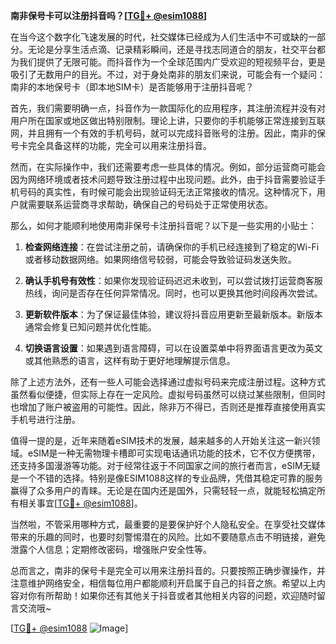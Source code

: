 **南非保号卡可以注册抖音吗？[[TG💪+ @esim1088](https://t.me/s/esim1088)]**

在当今这个数字化飞速发展的时代，社交媒体已经成为人们生活中不可或缺的一部分。无论是分享生活点滴、记录精彩瞬间，还是寻找志同道合的朋友，社交平台都为我们提供了无限可能。而抖音作为一个全球范围内广受欢迎的短视频平台，更是吸引了无数用户的目光。不过，对于身处南非的朋友们来说，可能会有一个疑问：南非的本地保号卡（即本地SIM卡）是否能够用于注册抖音呢？

首先，我们需要明确一点，抖音作为一款国际化的应用程序，其注册流程并没有对用户所在国家或地区做出特别限制。理论上讲，只要你的手机能够正常连接到互联网，并且拥有一个有效的手机号码，就可以完成抖音账号的注册。因此，南非的保号卡完全具备这样的功能，完全可以用来注册抖音。

然而，在实际操作中，我们还需要考虑一些具体的情况。例如，部分运营商可能会因为网络环境或者技术问题导致注册过程中出现问题。此外，由于抖音需要验证手机号码的真实性，有时候可能会出现验证码无法正常接收的情况。这种情况下，用户就需要联系运营商寻求帮助，确保自己的号码处于正常使用状态。

那么，如何才能顺利地使用南非保号卡注册抖音呢？以下是一些实用的小贴士：

1. **检查网络连接**：在尝试注册之前，请确保你的手机已经连接到了稳定的Wi-Fi或者移动数据网络。如果网络信号较弱，可能会导致验证码发送失败。
   
2. **确认手机号有效性**：如果你发现验证码迟迟未收到，可以尝试拨打运营商客服热线，询问是否存在任何异常情况。同时，也可以更换其他时间段再次尝试。

3. **更新软件版本**：为了保证最佳体验，建议将抖音应用更新至最新版本。新版本通常会修复已知问题并优化性能。

4. **切换语言设置**：如果遇到语言障碍，可以在设置菜单中将界面语言更改为英文或其他熟悉的语言，这样有助于更好地理解提示信息。

除了上述方法外，还有一些人可能会选择通过虚拟号码来完成注册过程。这种方式虽然看似便捷，但实际上存在一定风险。虚拟号码虽然可以绕过某些限制，但同时也增加了账户被盗用的可能性。因此，除非万不得已，否则还是推荐直接使用真实手机号进行注册。

值得一提的是，近年来随着eSIM技术的发展，越来越多的人开始关注这一新兴领域。eSIM是一种无需物理卡槽即可实现电话通讯功能的技术，它不仅方便携带，还支持多国漫游等功能。对于经常往返于不同国家之间的旅行者而言，eSIM无疑是一个不错的选择。特别是像ESIM1088这样的专业品牌，凭借其稳定可靠的服务赢得了众多用户的青睐。无论是在国内还是国外，只需轻轻一点，就能轻松搞定所有相关事宜[[TG💪+ @esim1088](https://t.me/s/esim1088)]。

当然啦，不管采用哪种方式，最重要的是要保护好个人隐私安全。在享受社交媒体带来的乐趣的同时，也要时刻警惕潜在的风险。比如不要随意点击不明链接，避免泄露个人信息；定期修改密码，增强账户安全性等。

总而言之，南非的保号卡是完全可以用来注册抖音的。只要按照正确步骤操作，并注意维护网络安全，相信每位用户都能顺利开启属于自己的抖音之旅。希望以上内容对你有所帮助！如果你还有其他关于抖音或者其他相关内容的问题，欢迎随时留言交流哦~

[[TG💪+ @esim1088](https://t.me/s/esim1088) ![Image](https://i.postimg.cc/4NQfJmqS/Snipaste-2025-05-13-00-14-12.png)]